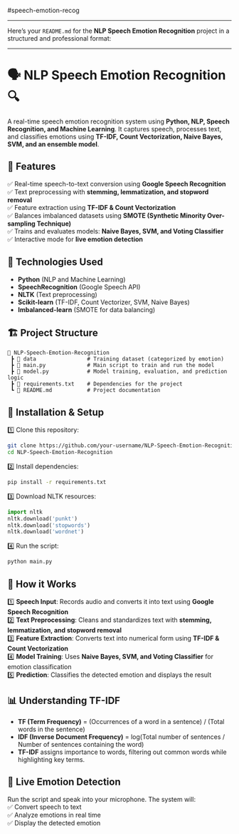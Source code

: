 #speech-emotion-recog

-------------------------------------------------------------------------------------------------------------------------------------------------------------------------------------------------------------------------------------

Here’s your `README.md` for the **NLP Speech Emotion Recognition** project in a structured and professional format:  

---

# 🗣️ NLP Speech Emotion Recognition 🔍  
A real-time speech emotion recognition system using **Python, NLP, Speech Recognition, and Machine Learning**. It captures speech, processes text, and classifies emotions using **TF-IDF, Count Vectorization, Naive Bayes, SVM, and an ensemble model**.  

## 🚀 Features  
✅ Real-time speech-to-text conversion using **Google Speech Recognition**  
✅ Text preprocessing with **stemming, lemmatization, and stopword removal**  
✅ Feature extraction using **TF-IDF & Count Vectorization**  
✅ Balances imbalanced datasets using **SMOTE (Synthetic Minority Over-sampling Technique)**  
✅ Trains and evaluates models: **Naive Bayes, SVM, and Voting Classifier**  
✅ Interactive mode for **live emotion detection**  

## 📌 Technologies Used  
- **Python** (NLP and Machine Learning)  
- **SpeechRecognition** (Google Speech API)  
- **NLTK** (Text preprocessing)  
- **Scikit-learn** (TF-IDF, Count Vectorizer, SVM, Naive Bayes)  
- **Imbalanced-learn** (SMOTE for data balancing)  

## 🏗️ Project Structure  
```
📂 NLP-Speech-Emotion-Recognition
 ┣ 📂 data                # Training dataset (categorized by emotion)
 ┣ 📜 main.py             # Main script to train and run the model
 ┣ 📜 model.py            # Model training, evaluation, and prediction logic
 ┣ 📜 requirements.txt    # Dependencies for the project
 ┗ 📜 README.md           # Project documentation
```

## 🔧 Installation & Setup  
1️⃣ Clone this repository:  
   ```bash
   git clone https://github.com/your-username/NLP-Speech-Emotion-Recognition.git
   cd NLP-Speech-Emotion-Recognition
   ```  
2️⃣ Install dependencies:  
   ```bash
   pip install -r requirements.txt
   ```  
3️⃣ Download NLTK resources:  
   ```python
   import nltk
   nltk.download('punkt')
   nltk.download('stopwords')
   nltk.download('wordnet')
   ```  
4️⃣ Run the script:  
   ```bash
   python main.py
   ```  

## 🧠 How it Works  
1️⃣ **Speech Input**: Records audio and converts it into text using **Google Speech Recognition**  
2️⃣ **Text Preprocessing**: Cleans and standardizes text with **stemming, lemmatization, and stopword removal**  
3️⃣ **Feature Extraction**: Converts text into numerical form using **TF-IDF & Count Vectorization**  
4️⃣ **Model Training**: Uses **Naive Bayes, SVM, and Voting Classifier** for emotion classification  
5️⃣ **Prediction**: Classifies the detected emotion and displays the result  

## 📊 Understanding TF-IDF  
- **TF (Term Frequency)** = (Occurrences of a word in a sentence) / (Total words in the sentence)  
- **IDF (Inverse Document Frequency)** = log(Total number of sentences / Number of sentences containing the word)  
- **TF-IDF** assigns importance to words, filtering out common words while highlighting key terms.  

## 🎤 Live Emotion Detection  
Run the script and speak into your microphone. The system will:  
✅ Convert speech to text  
✅ Analyze emotions in real time  
✅ Display the detected emotion  

  



 
